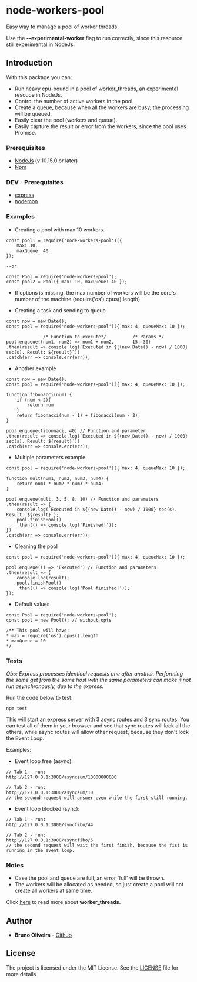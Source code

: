 # node-workers-pool
Easy way to manage a pool of worker threads.

Use the **--experimental-worker** flag to run correctly, since this resource still experimental in NodeJs.

## Introduction

With this package you can:
* Run heavy cpu-bound in a pool of worker_threads, an experimental resouce in NodeJs.
* Control the number of active workers in the pool.
* Create a queue, because when all the workers are busy, the processing will be queued.
* Easily clear the pool (workers and queue).
* Easily capture the result or error from the workers, since the pool uses Promise.

### Prerequisites

* [NodeJs](https://nodejs.org/en/) (v 10.15.0 or later)
* [Npm](https://www.npmjs.com/)

### DEV - Prerequisites
* [express](https://expressjs.com/)
* [nodemon](https://nodemon.io/)

### Examples

* Creating a pool with max 10 workers.
```
const pool1 = require('node-workers-pool')({
    max: 10,
    maxQueue: 40
});

--or

const Pool = require('node-workers-pool');
const pool2 = Pool({ max: 10, maxQueue: 40 });
```

* If options is missing, the max number of workers will be the core's number of the machine (require('os').cpus().length).

* Creating a task and sending to queue
```
const now = new Date();
const pool = require('node-workers-pool')({ max: 4, queueMax: 10 });

              /* Function to execute*/          /* Params */
pool.enqueue((num1, num2) => num1 + num2,       15, 30)
.then(result => console.log(`Executed in ${(new Date() - now) / 1000} sec(s). Result: ${result}`))
.catch(err => console.err(err));
```

* Another example
```
const now = new Date();
const pool = require('node-workers-pool')({ max: 4, queueMax: 10 });

function fibonacci(num) {
    if (num < 2){
        return num
    }
    return fibonacci(num - 1) + fibonacci(num - 2);
}

pool.enqueue(fibonnaci, 40) // Function and parameter
.then(result => console.log(`Executed in ${(new Date() - now) / 1000} sec(s). Result: ${result}`))
.catch(err => console.err(err));
```

* Multiple parameters example
```
const pool = require('node-workers-pool')({ max: 4, queueMax: 10 });

function mult(num1, num2, num3, num4) {
    return num1 * num2 * num3 * num4;
}

pool.enqueue(mult, 3, 5, 8, 10) // Function and parameters
.then(result => {
    console.log(`Executed in ${(new Date() - now) / 1000} sec(s). Result: ${result}`);
    pool.finishPool()
    .then(() => console.log('Finished!'));
})
.catch(err => console.err(err));
```

* Cleaning the pool
```
const pool = require('node-workers-pool')({ max: 4, queueMax: 10 });

pool.enqueue(() => 'Executed') // Function and parameters
.then(result => {
    console.log(result);
    pool.finishPool()
    .then(() => console.log('Pool finished!'));
});
```

* Default values
```
const Pool = require('node-workers-pool');
const pool = new Pool(); // without opts

/** This pool will have:
* max = require('os').cpus().length
* maxQueue = 10
*/
```

### Tests

*Obs: Express processes identical requests one after another. Performing the same get from the same host with the same parameters can make it not run asynchronously, due to the express.*

Run the code below to test:
```
npm test
```
This will start an express server with 3 async routes and 3 sync routes.
You can test all of them in your browser and see that sync routes will lock all the others, while async routes will allow other request, because they don't lock the Event Loop.

Examples:
* Event loop free (async):
```
// Tab 1 - run:
http://127.0.0.1:3000/asyncsum/10000000000

// Tab 2 - run:
http://127.0.0.1:3000/asyncsum/10
// the second request will answer even while the first still running.
```

* Event loop blocked (sync):
```
// Tab 1 - run:
http://127.0.0.1:3000/syncfibo/44

// Tab 2 - run:
http://127.0.0.1:3000/asyncfibo/5
// the second request will wait the first finish, because the fist is running in the event loop.
```

### Notes
* Case the pool and queue are full, an error 'full' will be thrown.
* The workers will be allocated as needed, so just create a pool will not create all workers at same time.

Click [here](https://nodejs.org/docs/latest-v11.x/api/worker_threads.html) to read more about **worker_threads**.

## Author

* **Bruno Oliveira** - [Github](https://github.com/bruno303)

## License

The project is licensed under the MIT License. See the [LICENSE](https://github.com/bruno303/node-workers-pool/blob/master/LICENSE) file for more details